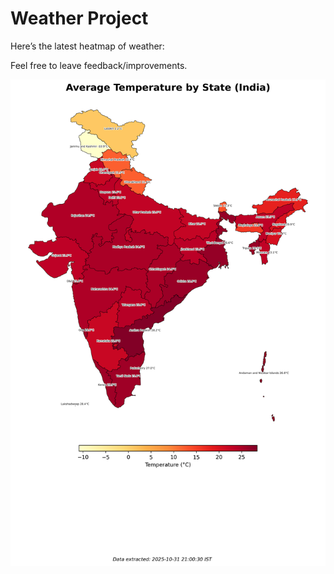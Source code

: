 # Weather Project

Here’s the latest heatmap of weather:

Feel free to leave feedback/improvements.

![India Heatmap](docs/assets/india_heatmap.png?v=04D619)
